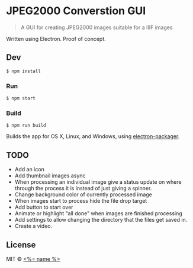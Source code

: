 # JPEG2000 Converstion GUI

> A GUI for creating JPEG2000 images suitable for a IIIF images

Written using Electron. Proof of concept.

## Dev

```shell
$ npm install
```

### Run

```shell
$ npm start
```

### Build

```shell
$ npm run build
```

Builds the app for OS X, Linux, and Windows, using [electron-packager](https://github.com/maxogden/electron-packager).

## TODO
- Add an icon
- Add thumbnail images async
- When processing an individual image give a status update on where through the process it is instead of just giving a spinner.
- Change background color of currently processed image
- When images start to process hide the file drop target
- Add button to start over
- Animate or highlight "all done" when images are finished processing
- Add settings to allow changing the directory that the files get saved in.
- Create a video.

## License

MIT © [<%= name %>](<%= website %>)
